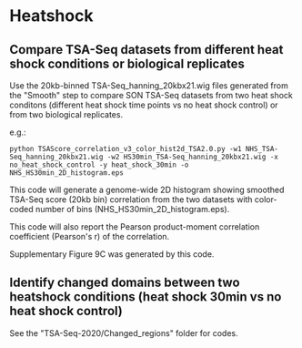 # Heatshock

## Compare TSA-Seq datasets from different heat shock conditions or biological replicates
Use the 20kb-binned TSA-Seq_hanning_20kbx21.wig files generated from the "Smooth" step to compare SON TSA-Seq datasets from two heat shock conditons (different heat shock time points vs no heat shock control) or from two biological replicates.

e.g.:

```shell
python TSAScore_correlation_v3_color_hist2d_TSA2.0.py -w1 NHS_TSA-Seq_hanning_20kbx21.wig -w2 HS30min_TSA-Seq_hanning_20kbx21.wig -x no_heat_shock_control -y heat_shock_30min -o NHS_HS30min_2D_histogram.eps
```
This code will generate a genome-wide 2D histogram showing smoothed TSA-Seq score (20kb bin) correlation from the two datasets with color-coded number of bins (NHS_HS30min_2D_histogram.eps). 

This code will also report the Pearson product-moment correlation coefficient (Pearson's r) of the correlation.

Supplementary Figure 9C was generated by this code.

## Identify changed domains between two heatshock conditions (heat shock 30min vs no heat shock control)
See the "TSA-Seq-2020/Changed_regions" folder for codes.
